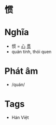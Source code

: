 # 惯

# Nghĩa
* 惯 = [心](心.md) [贯](贯.md)
* quán tính, thói quen

# Phát âm
* /quán/

# Tags
* Hán Việt

<script>window.HANZI_FIELD='惯';</script>
